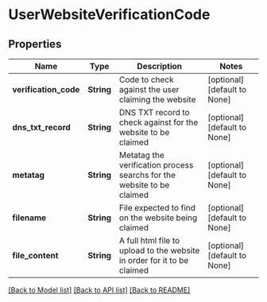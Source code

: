 # UserWebsiteVerificationCode

## Properties
Name | Type | Description | Notes
------------ | ------------- | ------------- | -------------
**verification_code** | **String** | Code to check against the user claiming the website | [optional] [default to None]
**dns_txt_record** | **String** | DNS TXT record to check against for the website to be claimed | [optional] [default to None]
**metatag** | **String** | Metatag the verification process searchs for the website to be claimed | [optional] [default to None]
**filename** | **String** | File expected to find on the website being claimed | [optional] [default to None]
**file_content** | **String** | A full html file to upload to the website in order for it to be claimed | [optional] [default to None]

[[Back to Model list]](../README.md#documentation-for-models) [[Back to API list]](../README.md#documentation-for-api-endpoints) [[Back to README]](../README.md)


